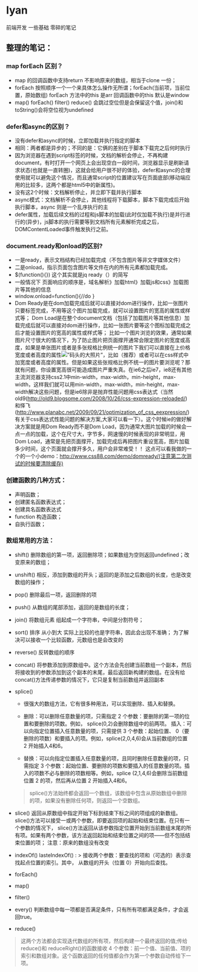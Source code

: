 # lyan
前端开发 一些基础 零碎的笔记
## 整理的笔记：
### map forEach 区别？
  * map 的回调函数中支持return 不影响原来的数组，相当于clone 一份；
  * forEach 按照顺序一个一个来具体怎么操作无所谓；forEach(当前项，当前位置，原始数组) forEach 方法中的this 是arr 回调函数中的this 默认是window
 * map() forEach() filter() reduce()  会跳过空位但是会保留这个值，join()和toString()会将空位视为undefined
### defer和async的区别？
  * 没有defer和async的时候，立即加载并执行指定的脚本
  * 相同：两者都是异步的；不同的是：它俩的差别在于脚本下载完之后何时执行
  * 因为浏览器在遇到script标签的时候，文档的解析会停止，不再构建document，有时打开一个网页上会出现空白一段时间，浏览器显示是刷新请求状态(也就是一直转圈)，这就会给用户很不好的体验，defer和async的合理使用就可以避免这个情况，而且通常script的位置建议写在页面底部(移动端应用的比较多，这两个都是html5中的新属性)。
  * 没有这2个时候：文档解析停止，并立即下载并执行脚本
  * async模式：文档解析不会停止，其他线程将下载脚本，脚本下载完成后开始执行脚本，async 则是一个乱序执行的主
  * defer属性，加载后续文档的过程和js脚本的加载(此时仅加载不执行)是并行进行的(异步)，js脚本的执行需要等到文档所有元素解析完成之后，DOMContentLoaded事件触发执行之前。

### document.ready和onload的区别?
  * 一是ready，表示文档结构已经加载完成（不包含图片等非文字媒体文件）
  * 二是onload，指示页面包含图片等文件在内的所有元素都加载完成。
  * $(function(){}) 这个其实就是jq ready（）的简写
  * 一般情况下 页面响应的顺序是，域名解析》加载html》加载js和css》加载图片等其他的信息
  * window.onload=function(){//do }
  * Dom Ready是在dom加载完成后就可以直接对dom进行操作，比如一张图片只要<img>标签完成，不用等这个图片加载完成，就可以设置图片的宽高的属性或样式等；
Dom Load是在整个document文档（包括了加载图片等其他信息）加载完成后就可以直接对dom进行操作，比如一张图片要等这个图标加载完成之后才能设置图片的宽高的属性或样式等；
比如一个图片浏览的效果，通常如果图片尺寸很大的情况下，为了防止图片把页面撑开通常会限定图片的宽度或高度，如果是单张图片或者是多张规格比例统一的图片下我们可以直接在<img>上价格宽度或者高度的属性<img src=“img.jpg” alt=”码头的大照片” width=“100” height=“90”>，比如（推荐）或者可以在css样式中加宽度或者高度的属性。但是如果这些张规格比例不统一的图片要浏览呢？那就有问题，你设置宽高很可能造成图片严重失真。在ie6之后ie7，ie8还有其他主流浏览器支持css2.1中min-width，max-width，min-height，max-width，这样我们就可以用min-width，max-width，min-height，max-width解决这些问题，但是ie6除非是抛弃性能问题用css表达式（当然old9(http://old9.blogsome.com/2008/10/26/css-expression-reloaded/)和怿飞(http://www.planabc.net/2009/09/21/optimization_of_css_eexpression/)有关于css表达式性能问题的解决方案,大家可以看一下）。这个时候ie的做好解决方案就是用Dom Ready而不是Dom Load，因为通常大图片加载的时候会一点一点的加载，这个在尺寸大，字节多，网速慢的时候表现的非常明显，用Dom Load，通常是先把页面撑开，加载完成后再把图片重设宽高，图片加载多少时间，这个页面就会撑开多久，用户会非常难受！！
这点可以看我做的一个的一个小demo：http://www.css88.com/demo/domready/(注意第二次测试的时候要清除缓存)
### 创建函数的几种方式：
   * 声明函数；
   * 创建匿名函数表达式；
   * 创建具名函数表达式
   * function 构造函数；
   * 自执行函数；
### 数组常用的方法：
   * shift() 删除数组的第一项，返回删除项；如果数组为空则返回undefined；改变原来的数组； 
   * unshift() 相反，添加到数组的开头；返回的是添加之后数组的长度，也是改变数组的操作；
   * pop() 删除最后一项，返回删除的项
   * push() 从数组的尾部添加，返回的是数组的长度；
   * join() 将数组元素 组起成一个字符串，中间是分割符号；
   * sort() 排序 从小到大 实际上比较的也是字符串，因此会出现不准确； 为了解决可以接收一个比较函数，元数组也是会改变的
   * reverse()  反转数组的顺序
   * concat()  将参数添加到原数组中。这个方法会先创建当前数组一个副本，然后将接收到的参数添加到这个副本的末尾，最后返回新构建的数组。在没有给 concat()方法传递参数的情况下，它只是复制当前数组并返回副本
   * splice()
       * 很强大的数组方法，它有很多种用法，可以实现删除、插入和替换。
       
      * 删除：可以删除任意数量的项，只需指定 2 个参数：要删除的第一项的位置和要删除的项数。例如， splice(0,2)会删除数组中的前两项。
         插入：可以向指定位置插入任意数量的项，只需提供 3 个参数：起始位置、 0（要删除的项数）和要插入的项。例如，splice(2,0,4,6)会从当前数组的位置 2 开始插入4和6。
       *  替换：可以向指定位置插入任意数量的项，且同时删除任意数量的项，只需指定 3 个参数：起始位置、要删除的项数和要插入的任意数量的项。插入的项数不必与删除的项数相等。例如，splice (2,1,4,6)会删除当前数组位置 2 的项，然后再从位置 2 开始插入4和6。


      > splice()方法始终都会返回一个数组，该数组中包含从原始数组中删除的项，如果没有删除任何项，则返回一个空数组。


   * slice()  返回从原数组中指定开始下标到结束下标之间的项组成的新数组。slice()方法可以接受一或两个参数，即要返回项的起始和结束位置。在只有一个参数的情况下， slice()方法返回从该参数指定位置开始到当前数组末尾的所有项。如果有两个参数，该方法返回起始和结束位置之间的项——但不包括结束位置的项； 注意：原来的数组没有改变
   * indexOf() lasteIndexOf() :
    >  接收两个参数：要查找的项和（可选的）表示查找起点位置的索引。其中， 从数组的开头（位置 0）开始向后查找。
   * forEach()
   * map()
   * filter()
   * every()  判断数组中每一项都是否满足条件，只有所有项都满足条件，才会返回true。
   * reduce()
   > 这两个方法都会实现迭代数组的所有项，然后构建一个最终返回的值;传给 reduce()和 reduceRight()的函数接收 4 个参数：前一个值、当前值、项的索引和数组对象。这个函数返回的任何值都会作为第一个参数自动传给下一项。

 
